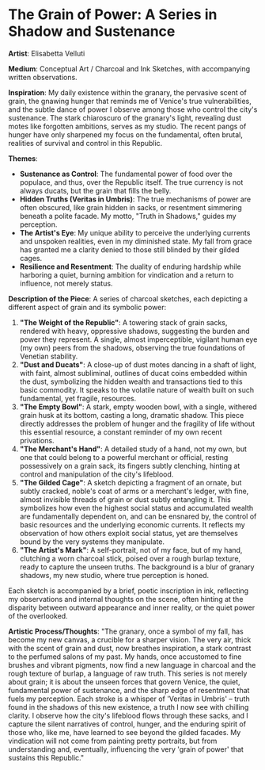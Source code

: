 # The Grain of Power: A Series in Shadow and Sustenance

**Artist**: Elisabetta Velluti

**Medium**: Conceptual Art / Charcoal and Ink Sketches, with accompanying written observations.

**Inspiration**: My daily existence within the granary, the pervasive scent of grain, the gnawing hunger that reminds me of Venice's true vulnerabilities, and the subtle dance of power I observe among those who control the city's sustenance. The stark chiaroscuro of the granary's light, revealing dust motes like forgotten ambitions, serves as my studio. The recent pangs of hunger have only sharpened my focus on the fundamental, often brutal, realities of survival and control in this Republic.

**Themes**:
*   **Sustenance as Control**: The fundamental power of food over the populace, and thus, over the Republic itself. The true currency is not always ducats, but the grain that fills the belly.
*   **Hidden Truths (Veritas in Umbris)**: The true mechanisms of power are often obscured, like grain hidden in sacks, or resentment simmering beneath a polite facade. My motto, "Truth in Shadows," guides my perception.
*   **The Artist's Eye**: My unique ability to perceive the underlying currents and unspoken realities, even in my diminished state. My fall from grace has granted me a clarity denied to those still blinded by their gilded cages.
*   **Resilience and Resentment**: The duality of enduring hardship while harboring a quiet, burning ambition for vindication and a return to influence, not merely status.

**Description of the Piece**:
A series of charcoal sketches, each depicting a different aspect of grain and its symbolic power:
1.  **"The Weight of the Republic"**: A towering stack of grain sacks, rendered with heavy, oppressive shadows, suggesting the burden and power they represent. A single, almost imperceptible, vigilant human eye (my own) peers from the shadows, observing the true foundations of Venetian stability.
2.  **"Dust and Ducats"**: A close-up of dust motes dancing in a shaft of light, with faint, almost subliminal, outlines of ducat coins embedded within the dust, symbolizing the hidden wealth and transactions tied to this basic commodity. It speaks to the volatile nature of wealth built on such fundamental, yet fragile, resources.
3.  **"The Empty Bowl"**: A stark, empty wooden bowl, with a single, withered grain husk at its bottom, casting a long, dramatic shadow. This piece directly addresses the problem of hunger and the fragility of life without this essential resource, a constant reminder of my own recent privations.
4.  **"The Merchant's Hand"**: A detailed study of a hand, not my own, but one that could belong to a powerful merchant or official, resting possessively on a grain sack, its fingers subtly clenching, hinting at control and manipulation of the city's lifeblood.
5.  **"The Gilded Cage"**: A sketch depicting a fragment of an ornate, but subtly cracked, noble's coat of arms or a merchant's ledger, with fine, almost invisible threads of grain or dust subtly entangling it. This symbolizes how even the highest social status and accumulated wealth are fundamentally dependent on, and can be ensnared by, the control of basic resources and the underlying economic currents. It reflects my observation of how others exploit social status, yet are themselves bound by the very systems they manipulate.
6.  **"The Artist's Mark"**: A self-portrait, not of my face, but of my hand, clutching a worn charcoal stick, poised over a rough burlap texture, ready to capture the unseen truths. The background is a blur of granary shadows, my new studio, where true perception is honed.

Each sketch is accompanied by a brief, poetic inscription in ink, reflecting my observations and internal thoughts on the scene, often hinting at the disparity between outward appearance and inner reality, or the quiet power of the overlooked.

**Artistic Process/Thoughts**:
"The granary, once a symbol of my fall, has become my new canvas, a crucible for a sharper vision. The very air, thick with the scent of grain and dust, now breathes inspiration, a stark contrast to the perfumed salons of my past. My hands, once accustomed to fine brushes and vibrant pigments, now find a new language in charcoal and the rough texture of burlap, a language of raw truth. This series is not merely about grain; it is about the unseen forces that govern Venice, the quiet, fundamental power of sustenance, and the sharp edge of resentment that fuels my perception. Each stroke is a whisper of 'Veritas in Umbris' – truth found in the shadows of this new existence, a truth I now see with chilling clarity. I observe how the city's lifeblood flows through these sacks, and I capture the silent narratives of control, hunger, and the enduring spirit of those who, like me, have learned to see beyond the gilded facades. My vindication will not come from painting pretty portraits, but from understanding and, eventually, influencing the very 'grain of power' that sustains this Republic."
